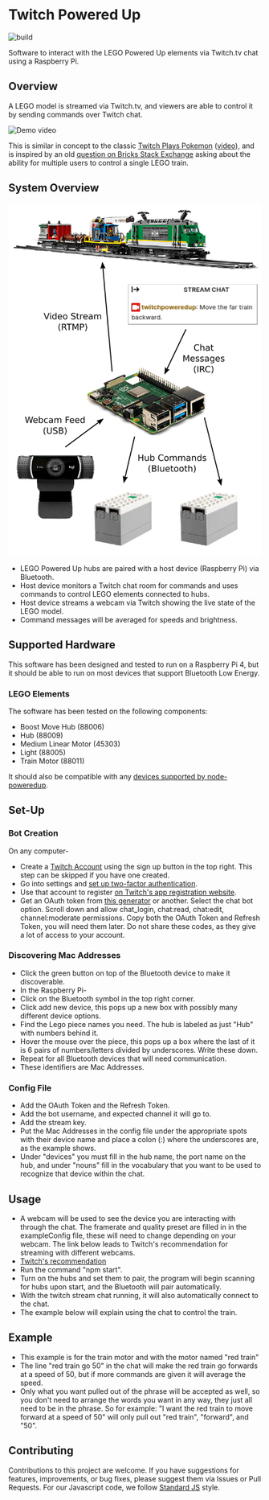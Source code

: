 Twitch Powered Up
=================

![build](https://github.com/jncraton/twitch-powered-up/workflows/build/badge.svg)

Software to interact with the LEGO Powered Up elements via Twitch.tv chat using a Raspberry Pi.

Overview
--------

A LEGO model is streamed via Twitch.tv, and viewers are able to control it by sending commands over Twitch chat.

![Demo video](https://github.com/jncraton/twitch-powered-up/blob/media/demo-optimized.gif?raw=true)

This is similar in concept to the classic [Twitch Plays Pokemon](https://en.wikipedia.org/wiki/Twitch_Plays_Pok%C3%A9mon) ([video](https://www.twitch.tv/videos/40790582)), and is inspired by an old [question on Bricks Stack Exchange](https://bricks.stackexchange.com/questions/10486/can-powered-up-trains-talk-to-multiple-bluetooth-remotes) asking about the ability for multiple users to control a single LEGO train.

System Overview
---------------

![Basic system diagram](https://github.com/jncraton/twitch-powered-up/blob/media/diagram.png?raw=true)

- LEGO Powered Up hubs are paired with a host device (Raspberry Pi) via Bluetooth.
- Host device monitors a Twitch chat room for commands and uses commands to control LEGO elements connected to hubs.
- Host device streams a webcam via Twitch showing the live state of the LEGO model.
- Command messages will be averaged for speeds and brightness.

Supported Hardware
------------------

This software has been designed and tested to run on a Raspberry Pi 4, but it should be able to run on most devices that support Bluetooth Low Energy.

### LEGO Elements

The software has been tested on the following components:

- Boost Move Hub (88006)
- Hub (88009)
- Medium Linear Motor (45303)
- Light (88005)
- Train Motor (88011)

It should also be compatible with any [devices supported by node-poweredup](https://github.com/nathankellenicki/node-poweredup#compatibility).

Set-Up
-------

### Bot Creation

On any computer-

- Create a [Twitch Account](https://twitch.tv) using the sign up button in the top right. This step can be skipped if you have one created. 
- Go into settings and [set up two-factor authentication](https://help.twitch.tv/s/article/two-factor-authentication-with-authy?language=en_US). 
- Use that account to register [on Twitch's app registration website](https://dev.twitch.tv/dashboard/apps/create). 
- Get an OAuth token from [this generator](https://twitchtokengenerator.com/) or another. Select the chat bot option. Scroll down and allow chat_login, chat:read, chat:edit, channel:moderate permissions. Copy both the OAuth Token and Refresh Token, you will need them later. Do not share these codes, as they give a lot of access to your account. 

### Discovering Mac Addresses

- Click the green button on top of the Bluetooth device to make it discoverable. 
- In the Raspberry Pi-
- Click on the Bluetooth symbol in the top right corner.
- Click add new device, this pops up a new box with possibly many different device options.
- Find the Lego piece names you need. The hub is labeled as just "Hub" with numbers behind it. 
- Hover the mouse over the piece, this pops up a box where the last of it is 6 pairs of numbers/letters divided by underscores. Write these down. 
- Repeat for all Bluetooth devices that will need communication. 
- These identifiers are Mac Addresses. 

### Config File

- Add the OAuth Token and the Refresh Token.
- Add the bot username, and expected channel it will go to.
- Add the stream key.
- Put the Mac Addresses in the config file under the appropriate spots with their device name and place a colon (:) where the underscores are, as the example shows.
- Under "devices" you must fill in the hub name, the port name on the hub, and under "nouns" fill in the vocabulary that you want to be used to recognize that device within the chat.

Usage
------------
- A webcam will be used to see the device you are interacting with through the chat. The framerate and quality preset are filled in in the exampleConfig file, these will need to change depending on your webcam. The link below leads to Twitch's recommendation for streaming with different webcams.
- [Twitch's recommendation](https://stream.twitch.tv/encoding/)
- Run the command "npm start".
- Turn on the hubs and set them to pair, the program will begin scanning for hubs upon start, and the Bluetooth will pair automatically. 
- With the twitch stream chat running, it will also automatically connect to the chat.
- The example below will explain using the chat to control the train.

Example
------------

- This example is for the train motor and with the motor named "red train"
- The line "red train go 50" in the chat will make the red train go forwards at a speed of 50, but if more commands are given it will average the speed. 
- Only what you want pulled out of the phrase will be accepted as well, so you don't need to arrange the words you want in any way, they just all need to be in the phrase. So for example: "I want the red train to move forward at a speed of 50" will only pull out "red train", "forward", and "50". 

Contributing
------------

Contributions to this project are welcome. If you have suggestions for features, improvements, or bug fixes, please suggest them via Issues or Pull Requests. For our Javascript code, we follow [Standard JS](https://standardjs.com/) style.
